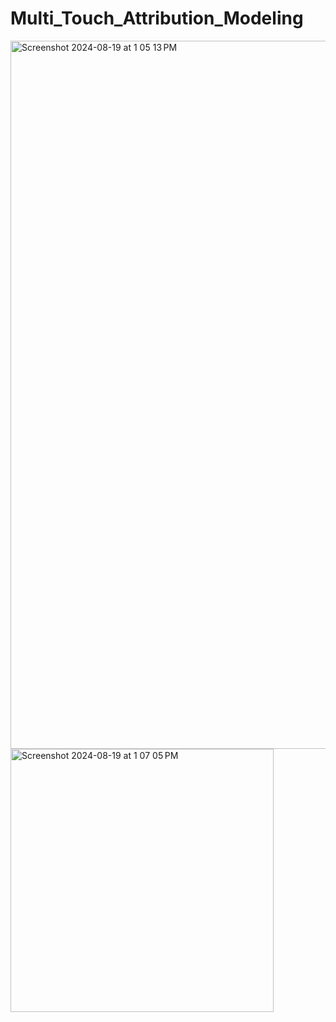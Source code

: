 # Multi_Touch_Attribution_Modeling
<img width="1133" alt="Screenshot 2024-08-19 at 1 05 13 PM" src="https://github.com/user-attachments/assets/adb28353-1dfe-45a8-967a-9c7d94d580a9">
<img width="421" alt="Screenshot 2024-08-19 at 1 07 05 PM" src="https://github.com/user-attachments/assets/25ab6ab7-ec18-405d-8c25-4d875a590f04">
